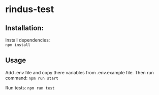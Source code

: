 # rindus-test

## Installation:
Install dependencies:  
``npm install``

## Usage
Add .env file and copy there variables from .env.example file. Then run command:
``npm run start``

Run tests:
``npm run test``
